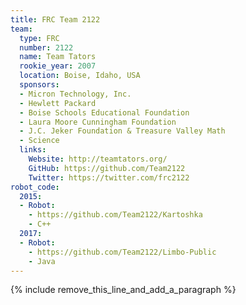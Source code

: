 ```yaml
---
title: FRC Team 2122
team:
  type: FRC
  number: 2122
  name: Team Tators
  rookie_year: 2007
  location: Boise, Idaho, USA
  sponsors:
  - Micron Technology, Inc.
  - Hewlett Packard
  - Boise Schools Educational Foundation
  - Laura Moore Cunningham Foundation
  - J.C. Jeker Foundation & Treasure Valley Math
  - Science
  links:
    Website: http://teamtators.org/
    GitHub: https://github.com/Team2122
    Twitter: https://twitter.com/frc2122
robot_code:
  2015:
  - Robot:
    - https://github.com/Team2122/Kartoshka
    - C++
  2017:
  - Robot:
    - https://github.com/Team2122/Limbo-Public
    - Java
---
```


{% include remove_this_line_and_add_a_paragraph %}
